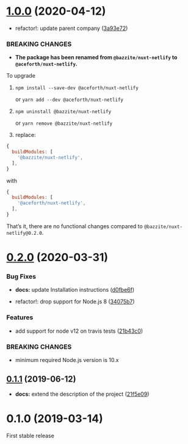 # [1.0.0](https://github.com/juliomrqz/nuxt-netlify/compare/v0.2.0...v1.0.0) (2020-04-12)


* refactor!: update parent company ([3a93e72](https://github.com/juliomrqz/nuxt-netlify/commit/3a93e72a4df48b266e1fe23f3762485fa7d1331b))


### BREAKING CHANGES

* **The package has been renamed from `@bazzite/nuxt-netlify` to `@aceforth/nuxt-netlify`.**

To upgrade

1. `npm install --save-dev @aceforth/nuxt-netlify` 

   or `yarn add --dev @aceforth/nuxt-netlify`

2. `npm uninstall @bazzite/nuxt-netlify` 

   or `yarn remove @bazzite/nuxt-netlify`

3. replace:

```js
{
  buildModules: [
    '@bazzite/nuxt-netlify',
  ],
}
```

with

```js
{
  buildModules: [
    '@aceforth/nuxt-netlify',
  ],
}
```


That’s it, there are no functional changes compared to `@bazzite/nuxt-netlify@0.2.0`.



# [0.2.0](https://github.com/juliomrqz/nuxt-netlify/compare/v0.1.1...v0.2.0) (2020-03-31)


### Bug Fixes

* **docs:** update Installation instructions ([d0fbe6f](https://github.com/juliomrqz/nuxt-netlify/commit/d0fbe6fb1b41ac861ca43f4930b62b7c1c6d9f24))


* refactor!: drop support for Node.js 8 ([34075b7](https://github.com/juliomrqz/nuxt-netlify/commit/34075b7b54dd0a71b5756ce7ecc9a9a9e0c5cd1d))


### Features

* add support for node v12 on travis tests ([21b43c0](https://github.com/juliomrqz/nuxt-netlify/commit/21b43c03e3ceb78a6667374841bb23a6c6620c2d))


### BREAKING CHANGES

* minimum required Node.js version is 10.x



## [0.1.1](https://github.com/juliomrqz/nuxt-netlify/compare/v0.1.0...v0.1.1) (2019-06-12)

* **docs:** extend the description of the project ([21f5e09](https://github.com/juliomrqz/nuxt-netlify/commit/21f5e09))


# 0.1.0 (2019-03-14)

First stable release

